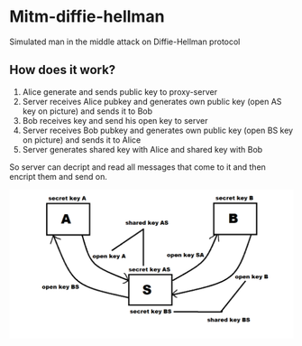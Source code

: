 # Mitm-diffie-hellman
Simulated man in the middle attack on Diffie-Hellman protocol
## How does it work?
1. Alice generate and sends public key to proxy-server
2. Server receives Alice pubkey and generates own public key (open AS key on picture) and sends it to Bob
3. Bob receives key and send his open key to server
4. Server receives Bob pubkey and generates own public key (open BS key on picture) and sends it to Alice
5. Server generates shared key with Alice and shared key with Bob

So server can decript and read all messages that come to it and then encript them and send on.

![not found](scheme_image/shceme.png "description")
